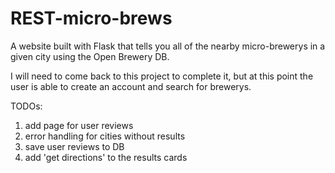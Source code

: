 # REST-micro-brews
A website built with Flask that tells you all of the nearby micro-brewerys in a given city using the Open Brewery DB. 

I will need to come back to this project to complete it, but at this point the user is able to create an account and search for brewerys. 

TODOs:
  1. add page for user reviews
  2. error handling for cities without results
  3. save user reviews to DB
  4. add 'get directions' to the results cards
